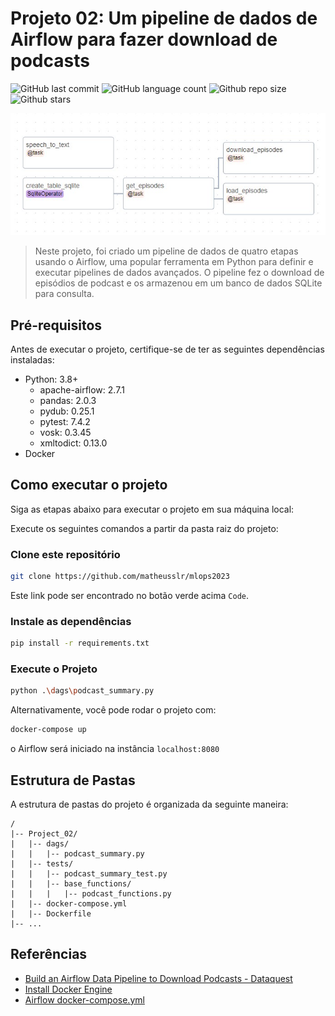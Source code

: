 # Projeto 02: Um pipeline de dados de Airflow para fazer download de podcasts

<!-- Shields Exemplo, existem N diferentes shield em https://shields.io/ -->
![GitHub last commit](https://img.shields.io/github/last-commit/matheusslr/mlops2023)
![GitHub language count](https://img.shields.io/github/languages/count/matheusslr/mlops2023)
![Github repo size](https://img.shields.io/github/repo-size/matheusslr/mlops2023)
![Github stars](https://img.shields.io/github/stars/matheusslr/mlops2023?style=social)

![Capa do Projeto](imgs\airflow.jpg)

> Neste projeto, foi criado um pipeline de dados de quatro etapas usando o Airflow, uma popular ferramenta em Python para definir e executar pipelines de dados avançados. O pipeline fez o download de episódios de podcast e os armazenou em um banco de dados SQLite para consulta.

## Pré-requisitos

Antes de executar o projeto, certifique-se de ter as seguintes dependências instaladas:

- Python: 3.8+
    - apache-airflow: 2.7.1 
    - pandas: 2.0.3
    - pydub: 0.25.1
    - pytest: 7.4.2
    - vosk: 0.3.45
    - xmltodict: 0.13.0
- Docker

## Como executar o projeto

Siga as etapas abaixo para executar o projeto em sua máquina local:

Execute os seguintes comandos a partir da pasta raiz do projeto:

### Clone este repositório

```bash
git clone https://github.com/matheusslr/mlops2023
```

Este link pode ser encontrado no botão verde acima `Code`.

### Instale as dependências

```bash
pip install -r requirements.txt
```

### Execute o Projeto

```bash
python .\dags\podcast_summary.py
```

Alternativamente, você pode rodar o projeto com:
```bash
docker-compose up
```

o Airflow será iniciado na instância ``localhost:8080``

## Estrutura de Pastas

A estrutura de pastas do projeto é organizada da seguinte maneira:

```text
/
|-- Project_02/
|   |-- dags/
|   |   |-- podcast_summary.py
|   |-- tests/
|   |   |-- podcast_summary_test.py
|   |   |-- base_functions/
|   |   |   |-- podcast_functions.py
|   |-- docker-compose.yml
|   |-- Dockerfile
|-- ...
```

## Referências

- [Build an Airflow Data Pipeline to Download Podcasts - Dataquest](https://github.com/dataquestio/project-walkthroughs/tree/master/podcast_summary)
- [Install Docker Engine](https://docs.docker.com/engine/install/)
- [Airflow docker-compose.yml](https://airflow.apache.org/docs/apache-airflow/2.7.1/docker-compose.yaml)